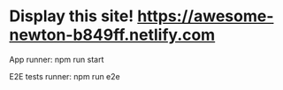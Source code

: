 # Display this site! https://awesome-newton-b849ff.netlify.com

App runner: npm run start

E2E tests runner: npm run e2e
